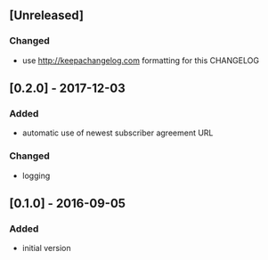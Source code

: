 
## [Unreleased]
### Changed
- use http://keepachangelog.com formatting for this CHANGELOG


## [0.2.0] - 2017-12-03
### Added
- automatic use of newest subscriber agreement URL

### Changed
- logging


## [0.1.0] - 2016-09-05
### Added
- initial version

